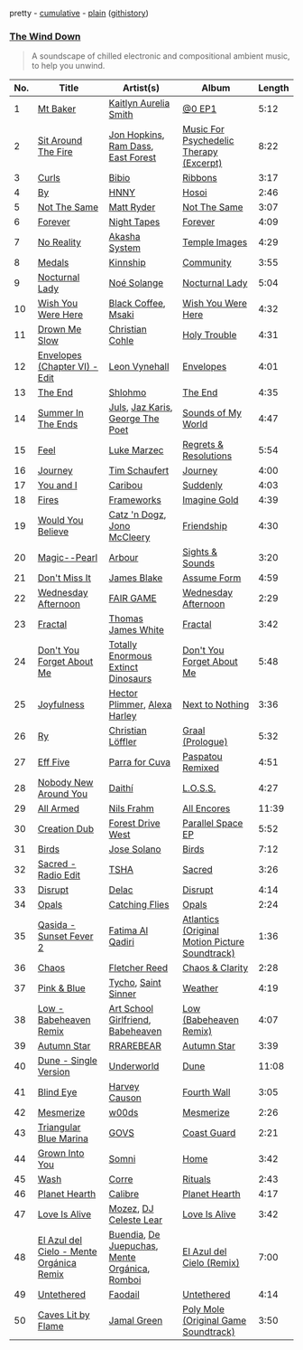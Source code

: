 pretty - [cumulative](/playlists/cumulative/The%20Wind%20Down.md) - [plain](/playlists/plain/37i9dQZF1DWYYeI1QdFxzU) ([githistory](https://github.githistory.xyz/vitokorn/spotify-playlist-archive/blob/master/playlists/plain/37i9dQZF1DWYYeI1QdFxzU))

### [The Wind Down](https://open.spotify.com/playlist/37i9dQZF1DWYYeI1QdFxzU)

> A soundscape of chilled electronic and compositional ambient music, to help you unwind.

| No. | Title | Artist(s) | Album | Length |
|---|---|---|---|---|
| 1 | [Mt Baker](https://open.spotify.com/track/79AGKN3gu22Wjz6y5gPLyH) | [Kaitlyn Aurelia Smith](https://open.spotify.com/artist/6P86FLVAK4sxu8OhyQJBvH) | [@0 EP1](https://open.spotify.com/album/1eEFnKUqaKC6pgzRKzS29k) | 5:12 |
| 2 | [Sit Around The Fire](https://open.spotify.com/track/2sAlOD8k8EL0dQ34f2ysJS) | [Jon Hopkins](https://open.spotify.com/artist/7yxi31szvlbwvKq9dYOmFI), [Ram Dass](https://open.spotify.com/artist/3XX4k7fPq9gcyZRDrbXfnS), [East Forest](https://open.spotify.com/artist/0okmfBroVgFuvvljnUbqPW) | [Music For Psychedelic Therapy (Excerpt)](https://open.spotify.com/album/0gO5MR5zzkhqplcMbpYTQv) | 8:22 |
| 3 | [Curls](https://open.spotify.com/track/3bylizl2h9xMjnP8fRKrdz) | [Bibio](https://open.spotify.com/artist/0qzzGu8qpbXYpzgV52wOFT) | [Ribbons](https://open.spotify.com/album/6BmbMSgAflE0vEOeey6zO7) | 3:17 |
| 4 | [By](https://open.spotify.com/track/5C4sp6JprCFTO9ZQcg4qXs) | [HNNY](https://open.spotify.com/artist/6Yae9Ia1nq6JLLojBzwN1r) | [Hosoi](https://open.spotify.com/album/7zhdVONU5HcwpbmC7XtXsn) | 2:46 |
| 5 | [Not The Same](https://open.spotify.com/track/662b8itZU1kjUkGPOufG5n) | [Matt Ryder](https://open.spotify.com/artist/0hySaVBazHTHIRvnsxGvHx) | [Not The Same](https://open.spotify.com/album/2fUj2qngjwdJa44sZ1qr7T) | 3:07 |
| 6 | [Forever](https://open.spotify.com/track/579zXcYm2N9vvsltW2RDJP) | [Night Tapes](https://open.spotify.com/artist/5APEQlUaQ5K70LgPqAdTuU) | [Forever](https://open.spotify.com/album/2q5JOJpEa00GfddyBJAPrz) | 4:09 |
| 7 | [No Reality](https://open.spotify.com/track/3oPrZEuRod8pkBTVkZ2csE) | [Akasha System](https://open.spotify.com/artist/0TuxD3IK2QvHwgvacDPk9Q) | [Temple Images](https://open.spotify.com/album/0cStw7VrYIrZ7QqOiBaAqN) | 4:29 |
| 8 | [Medals](https://open.spotify.com/track/6GjXUXS1DMRypQlH86KwNm) | [Kinnship](https://open.spotify.com/artist/58fzPwxNFw1Ae500uB038l) | [Community](https://open.spotify.com/album/47xz7K8AaCupssrelYFmeM) | 3:55 |
| 9 | [Nocturnal Lady](https://open.spotify.com/track/0Hdzza1KQrGEzwVPtipMOq) | [Noé Solange](https://open.spotify.com/artist/1mn0xkOCIsGf36mamUq7M6) | [Nocturnal Lady](https://open.spotify.com/album/6Itkkv2vYKEZLJ4XBXPwLe) | 5:04 |
| 10 | [Wish You Were Here](https://open.spotify.com/track/5TsLsLTg3kTuv2RMRL3vaB) | [Black Coffee](https://open.spotify.com/artist/6wMr4zKPrrR0UVz08WtUWc), [Msaki](https://open.spotify.com/artist/5Oj5jQ98vsoHeIGqCS9Dfq) | [Wish You Were Here](https://open.spotify.com/album/7iRNDskXthAJT8k6k4qZzV) | 4:32 |
| 11 | [Drown Me Slow](https://open.spotify.com/track/54KVbLZi755vI53RPEHI42) | [Christian Cohle](https://open.spotify.com/artist/17FYVu6ik77NQMZdl6zdsQ) | [Holy Trouble](https://open.spotify.com/album/4FRfrui9WYZE8wJpHbVzmt) | 4:31 |
| 12 | [Envelopes (Chapter VI) - Edit](https://open.spotify.com/track/3JDsYB8UxGbMQNnNlAeDL0) | [Leon Vynehall](https://open.spotify.com/artist/2o7L9DNcmzocYll1o0GGTU) | [Envelopes](https://open.spotify.com/album/1A6VtF2OjVmEKErfTrNZYJ) | 4:01 |
| 13 | [The End](https://open.spotify.com/track/1CfCme9SvYiCwegwOS6rKH) | [Shlohmo](https://open.spotify.com/artist/6y80I9YZi4DOpbaSUlL725) | [The End](https://open.spotify.com/album/0no9vd20lVRbHZooRhqUHb) | 4:35 |
| 14 | [Summer In The Ends](https://open.spotify.com/track/3ttIBQv2qjIWXbHeoCnoVm) | [Juls](https://open.spotify.com/artist/7BIkk865pwBrSZetA8Izic), [Jaz Karis](https://open.spotify.com/artist/4rDcfb3TEWyx0BKdzKG24I), [George The Poet](https://open.spotify.com/artist/7v8N36cC4msGrIM2YT4LNC) | [Sounds of My World](https://open.spotify.com/album/2Mju5QRHhBPkUQajYKTUSH) | 4:47 |
| 15 | [Feel](https://open.spotify.com/track/3kaoTFZqU2ZgycpjbSKrvy) | [Luke Marzec](https://open.spotify.com/artist/5X0GAEimapMzpG5Q7Sibmh) | [Regrets & Resolutions](https://open.spotify.com/album/0jEYgUe5ByUDh3XdP29KBG) | 5:54 |
| 16 | [Journey](https://open.spotify.com/track/070DusgGH4WJKyRIXrZz6u) | [Tim Schaufert](https://open.spotify.com/artist/3PThWtcE0CEi5IUmfgTvrC) | [Journey](https://open.spotify.com/album/0arLnM5zOVRFXCMpFPJi0p) | 4:00 |
| 17 | [You and I](https://open.spotify.com/track/2np2e0pDBBmUgcdItVb6d3) | [Caribou](https://open.spotify.com/artist/4aEnNH9PuU1HF3TsZTru54) | [Suddenly](https://open.spotify.com/album/7Dl44V6YlpZ7apC87YAWnC) | 4:03 |
| 18 | [Fires](https://open.spotify.com/track/0uCYDUL5xO9cdnj0L8Q6vv) | [Frameworks](https://open.spotify.com/artist/2N5BJEXSPup1i4j2xiGZFP) | [Imagine Gold](https://open.spotify.com/album/57zYxVdmLfWbqxI1r7MbWo) | 4:39 |
| 19 | [Would You Believe](https://open.spotify.com/track/0HvtGDMR4hVmNK3HBUIUOS) | [Catz 'n Dogz](https://open.spotify.com/artist/5tYqFEuFELxnJZgGmmsfSh), [Jono McCleery](https://open.spotify.com/artist/23usQJ95w7f95tnN4MJEgy) | [Friendship](https://open.spotify.com/album/6xmqbQZeI90wR4inGj3snR) | 4:30 |
| 20 | [Magic--Pearl](https://open.spotify.com/track/3Mc75u5PxKSw1hzEVLAPQt) | [Arbour](https://open.spotify.com/artist/3pSfwb3p6BVPTYDkNdgxS2) | [Sights & Sounds](https://open.spotify.com/album/2cQ0edhqTMSqJyU6kwaNzZ) | 3:20 |
| 21 | [Don't Miss It](https://open.spotify.com/track/1p80XDFkNwDaA87sh2C2Xn) | [James Blake](https://open.spotify.com/artist/53KwLdlmrlCelAZMaLVZqU) | [Assume Form](https://open.spotify.com/album/23dKNZpiadggKHrQgHLi3L) | 4:59 |
| 22 | [Wednesday Afternoon](https://open.spotify.com/track/08Ov1ejfnzW8Pc9NbhUpLa) | [FAIR GAME](https://open.spotify.com/artist/1siJGCHqSxy7R5J5nVyH2y) | [Wednesday Afternoon](https://open.spotify.com/album/3s0C0TXUihRu8cxOeOH5Nd) | 2:29 |
| 23 | [Fractal](https://open.spotify.com/track/6X8rafA2jNs00EYtlao12t) | [Thomas James White](https://open.spotify.com/artist/6Tn5oQhfKwtNMsOmV8Mzgy) | [Fractal](https://open.spotify.com/album/5MeltqrIcaTDQzfJAunW6m) | 3:42 |
| 24 | [Don't You Forget About Me](https://open.spotify.com/track/7IidnemjastTResAXISAK7) | [Totally Enormous Extinct Dinosaurs](https://open.spotify.com/artist/0g3NiCRhEv7M4SEDMrpItN) | [Don't You Forget About Me](https://open.spotify.com/album/3PbktfrtKjsK7WMvqMIqyI) | 5:48 |
| 25 | [Joyfulness](https://open.spotify.com/track/04l9bUZEsUkF6zy7hIjbbT) | [Hector Plimmer](https://open.spotify.com/artist/7K64vyGna9ILfEEWnLKFEV), [Alexa Harley](https://open.spotify.com/artist/7vgZqCNS2Nah7tlpo7ZjC4) | [Next to Nothing](https://open.spotify.com/album/5Kl4wtgRETX1aQU5prjKQO) | 3:36 |
| 26 | [Ry](https://open.spotify.com/track/01hyJrAHoH26GHSWzKLeXB) | [Christian Löffler](https://open.spotify.com/artist/3tSvlEzeDnVbQJBTkIA6nO) | [Graal (Prologue)](https://open.spotify.com/album/2dS99m3T1KFseI62HtLWe8) | 5:32 |
| 27 | [Eff Five](https://open.spotify.com/track/5WHabC4LXrFeA0kobfktOF) | [Parra for Cuva](https://open.spotify.com/artist/238y1dKPtMeFEpX3Y6H1Vr) | [Paspatou Remixed](https://open.spotify.com/album/4Q8A1blfOzDXykDdmu8Rgr) | 4:51 |
| 28 | [Nobody New Around You](https://open.spotify.com/track/2W9Cep5fuDrezWUZJpUJvG) | [Daithí](https://open.spotify.com/artist/2N5V735dwftKHqBpx9YPrz) | [L.O.S.S.](https://open.spotify.com/album/5hoCeLU7jHWwUu0lRcKA58) | 4:27 |
| 29 | [All Armed](https://open.spotify.com/track/4tA2fAzDdltaUtL0gtmvou) | [Nils Frahm](https://open.spotify.com/artist/5gqhueRUZEa7VDnQt4HODp) | [All Encores](https://open.spotify.com/album/5fHIn0grAPQdsjXe7KtSFj) | 11:39 |
| 30 | [Creation Dub](https://open.spotify.com/track/3jWZXDktZVgDelnDJx9DtO) | [Forest Drive West](https://open.spotify.com/artist/0K1lHu1BP65Z1DErnljxUw) | [Parallel Space EP](https://open.spotify.com/album/00qCuTBME8tBVE31DUC9A5) | 5:52 |
| 31 | [Birds](https://open.spotify.com/track/7dRIjh8tx6qY0mnLNAxeOk) | [Jose Solano](https://open.spotify.com/artist/7g3JxWMf70JSuPA7A2AvTc) | [Birds](https://open.spotify.com/album/1gfPvcU1yCx1EMhcREta9T) | 7:12 |
| 32 | [Sacred - Radio Edit](https://open.spotify.com/track/2wqqzMQ457bjitt2vDDGmf) | [TSHA](https://open.spotify.com/artist/2kLa7JZu4Ijdz1Gle2khZh) | [Sacred](https://open.spotify.com/album/1FKnoGi6vRMvNZCY3Xbx2Y) | 3:26 |
| 33 | [Disrupt](https://open.spotify.com/track/2axUQ5XVoEImeCqbZOW3dQ) | [Delac](https://open.spotify.com/artist/2MkVSepMMfJrKDOivPEmKM) | [Disrupt](https://open.spotify.com/album/0wHYnbt9wiWkD5zMiC4kBn) | 4:14 |
| 34 | [Opals](https://open.spotify.com/track/0g9lBzTwOmnx3zLUTR9x62) | [Catching Flies](https://open.spotify.com/artist/4zAOqBfNLyWFvj1e3yvypJ) | [Opals](https://open.spotify.com/album/6MBYve8rGo30nOvcnYMZ8x) | 2:24 |
| 35 | [Qasida - Sunset Fever 2](https://open.spotify.com/track/0Y6bC35xuN9ycyKxpT9Iks) | [Fatima Al Qadiri](https://open.spotify.com/artist/1pfunEyqsC4oKSBY9gr8lN) | [Atlantics (Original Motion Picture Soundtrack)](https://open.spotify.com/album/1FWKJ334wfgxb10foTngyf) | 1:36 |
| 36 | [Chaos](https://open.spotify.com/track/7BBZ6Il2sGyuNaaHiUJS83) | [Fletcher Reed](https://open.spotify.com/artist/2sQKM93VxtEcafQ1f1ukgl) | [Chaos & Clarity](https://open.spotify.com/album/3K9vnQRCyyNbOMHLAh3wvV) | 2:28 |
| 37 | [Pink & Blue](https://open.spotify.com/track/1TJqHWEHHQ7Z5mJ0P6rXqq) | [Tycho](https://open.spotify.com/artist/5oOhM2DFWab8XhSdQiITry), [Saint Sinner](https://open.spotify.com/artist/0DoWlk1NzQp1VWVFtZOb8Y) | [Weather](https://open.spotify.com/album/1mRyfDR7Dc55GbC8V3kVis) | 4:19 |
| 38 | [Low - Babeheaven Remix](https://open.spotify.com/track/75jNxKPVjq08hKLkskLzXS) | [Art School Girlfriend](https://open.spotify.com/artist/3rtvvt1kuQ4luEWq8epaHD), [Babeheaven](https://open.spotify.com/artist/0RlWCq8bq0lJgR6ZTvcqjQ) | [Low (Babeheaven Remix)](https://open.spotify.com/album/6YHnk5GdCARNyCk6c3hgnG) | 4:07 |
| 39 | [Autumn Star](https://open.spotify.com/track/5EiQP0rUHERC8QP1OT3TrH) | [RRAREBEAR](https://open.spotify.com/artist/3CodOUadRrQoRrbcPIGLWm) | [Autumn Star](https://open.spotify.com/album/6pJnyOJKtRPq4Zfsr6rW38) | 3:39 |
| 40 | [Dune - Single Version](https://open.spotify.com/track/4QQFYNshQlEkgQESyO3OCr) | [Underworld](https://open.spotify.com/artist/1PXHzxRDiLnjqNrRn2Xbsa) | [Dune](https://open.spotify.com/album/04NzBREuQBthxSpcoD6EbE) | 11:08 |
| 41 | [Blind Eye](https://open.spotify.com/track/6oVLw2Yd1IfCQDLYvUgTmQ) | [Harvey Causon](https://open.spotify.com/artist/7CfGxgCfRwumbKatrTjC4d) | [Fourth Wall](https://open.spotify.com/album/1Wh2Vtq5hxHwCOmevQNWei) | 3:05 |
| 42 | [Mesmerize](https://open.spotify.com/track/2hoWciuwh4cAdZFBQMo4x3) | [w00ds](https://open.spotify.com/artist/5PgMKzd3GrAPFZUqxdX1jy) | [Mesmerize](https://open.spotify.com/album/3fmY1pLcnvihoIjNzDO0X1) | 2:26 |
| 43 | [Triangular Blue Marina](https://open.spotify.com/track/4vrmslCxVAuPRxvi8T1pHs) | [GOVS](https://open.spotify.com/artist/5ZEAO3bZL6fTJU8tDT0eQS) | [Coast Guard](https://open.spotify.com/album/4kmLGEaHtPuXAkm7FQ9QlB) | 2:21 |
| 44 | [Grown Into You](https://open.spotify.com/track/3ITy1AfO27OqKCC8D5lFCy) | [Somni](https://open.spotify.com/artist/7qFssj4KoOxd1IOPfv9iT7) | [Home](https://open.spotify.com/album/6vSDLoq9qgSoEHKJm9tSLF) | 3:42 |
| 45 | [Wash](https://open.spotify.com/track/3J8t0fiePfXwQhgOGU3wtA) | [Corre](https://open.spotify.com/artist/0IR5NctDCruRpAkUbkezi9) | [Rituals](https://open.spotify.com/album/4wPozJoIMaxkvKyG3kb2Fo) | 2:43 |
| 46 | [Planet Hearth](https://open.spotify.com/track/1RvPfvzAg6jbzWsODpDILb) | [Calibre](https://open.spotify.com/artist/0sklgkoO5JeS7YNhHS5EmH) | [Planet Hearth](https://open.spotify.com/album/35WGtiXgUzM8ZANghXQxl3) | 4:17 |
| 47 | [Love Is Alive](https://open.spotify.com/track/4NRWOq8GohOo62jFxIzMF8) | [Mozez](https://open.spotify.com/artist/3r6uJM01I6meTehVwh0q2b), [DJ Celeste Lear](https://open.spotify.com/artist/6Z8VsD3APPWszUaJi65y9d) | [Love Is Alive](https://open.spotify.com/album/02dSIhVa4IQs0xHxOsgHUt) | 3:42 |
| 48 | [El Azul del Cielo - Mente Orgánica Remix](https://open.spotify.com/track/0J6AcQFq8RnR4jWYYZNPbm) | [Buendia](https://open.spotify.com/artist/4DgmNZDjpk4Zj547a2bfcH), [De Juepuchas](https://open.spotify.com/artist/7oVSI0ddXNkjEtvLoh0SRC), [Mente Orgánica](https://open.spotify.com/artist/1wfwGvcBGamXiXxuaExHRT), [Romboi](https://open.spotify.com/artist/7AevNCcvxBEy5z42d2A2RO) | [El Azul del Cielo (Remix)](https://open.spotify.com/album/7qYsWtbEwidXgIjiiZ0u1I) | 7:00 |
| 49 | [Untethered](https://open.spotify.com/track/377mv3pv1Nday6pjadqEwr) | [Faodail](https://open.spotify.com/artist/7p53fRMaR9h4Ri162E5LGi) | [Untethered](https://open.spotify.com/album/66j4okq2ZqszWa2e76yrdc) | 4:14 |
| 50 | [Caves Lit by Flame](https://open.spotify.com/track/6uksFpENKduAMBgTetGBF5) | [Jamal Green](https://open.spotify.com/artist/50jTMgIPZrjKFgHbCvoeRt) | [Poly Mole (Original Game Soundtrack)](https://open.spotify.com/album/6ppxUf6S8w9dOw7OkVJDcG) | 3:50 |